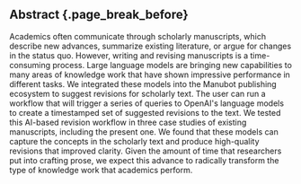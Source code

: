 ## Abstract {.page_break_before}

Academics often communicate through scholarly manuscripts, which describe new advances, summarize existing literature, or argue for changes in the status quo.
However, writing and revising manuscripts is a time-consuming process.
Large language models are bringing new capabilities to many areas of knowledge work that have shown impressive performance in different tasks.
We integrated these models into the Manubot publishing ecosystem to suggest revisions for scholarly text.
The user can run a workflow that will trigger a series of queries to OpenAI's language models to create a timestamped set of suggested revisions to the text.
We tested this AI-based revision workflow in three case studies of existing manuscripts, including the present one.
We found that these models can capture the concepts in the scholarly text and produce high-quality revisions that improved clarity.
Given the amount of time that researchers put into crafting prose, we expect this advance to radically transform the type of knowledge work that academics perform.
